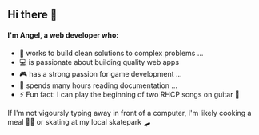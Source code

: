 ## Hi there 👋 

#### I'm Angel, a web developer who:

- 🦾 works to build clean solutions to complex problems ...
- 💻 is passionate about building quality web apps 
- 🎮 has a strong passion for game development ...
- 📖 spends many hours reading documentation ...
- ⚡ Fun fact: I can play the beginning of two RHCP songs on guitar 😤


If I'm not vigoursly typing away in front of a computer, I'm likely cooking a meal 👨‍🍳 or skating at my local skatepark 🛹


<!--
**spankyed/spankyed** is a ✨ _special_ ✨ repository because its `README.md` (this file) appears on your GitHub profile.
Here are some ideas to get you started:

- 🔭 I’m currently working on ...
- 🌱 I’m currently learning ...
- 👯 I’m looking to collaborate on ...
- 🤔 I’m looking for help with ...
- 💬 Ask me about ...
- 📫 How to reach me: ...
- 😄 Pronouns: ...
-->
